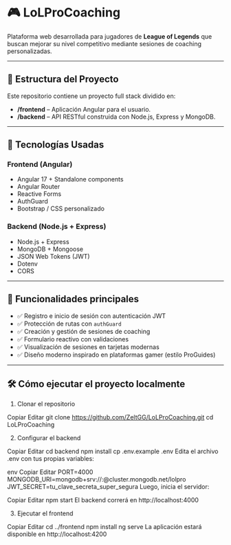 # 🎮 LoLProCoaching

Plataforma web desarrollada para jugadores de **League of Legends** que buscan mejorar su nivel competitivo mediante sesiones de coaching personalizadas.

---

## 📁 Estructura del Proyecto

Este repositorio contiene un proyecto full stack dividido en:

- **/frontend** – Aplicación Angular para el usuario.
- **/backend** – API RESTful construida con Node.js, Express y MongoDB.

---

## 🚀 Tecnologías Usadas

### Frontend (Angular)
- Angular 17 + Standalone components
- Angular Router
- Reactive Forms
- AuthGuard
- Bootstrap / CSS personalizado

### Backend (Node.js + Express)
- Node.js + Express
- MongoDB + Mongoose
- JSON Web Tokens (JWT)
- Dotenv
- CORS

---

## 🔐 Funcionalidades principales

- ✅ Registro e inicio de sesión con autenticación JWT
- ✅ Protección de rutas con `authGuard`
- ✅ Creación y gestión de sesiones de coaching
- ✅ Formulario reactivo con validaciones
- ✅ Visualización de sesiones en tarjetas modernas
- ✅ Diseño moderno inspirado en plataformas gamer (estilo ProGuides)

---

## 🛠️ Cómo ejecutar el proyecto localmente

1. Clonar el repositorio

Copiar
Editar
git clone https://github.com/ZeltGG/LoLProCoaching.git
cd LoLProCoaching

2. Configurar el backend

Copiar
Editar
cd backend
npm install
cp .env.example .env
Edita el archivo .env con tus propias variables:

env
Copiar
Editar
PORT=4000
MONGODB_URI=mongodb+srv://<usuario>:<password>@cluster.mongodb.net/lolpro
JWT_SECRET=tu_clave_secreta_super_segura
Luego, inicia el servidor:


Copiar
Editar
npm start
El backend correrá en http://localhost:4000

3. Ejecutar el frontend

Copiar
Editar
cd ../frontend
npm install
ng serve
La aplicación estará disponible en http://localhost:4200
